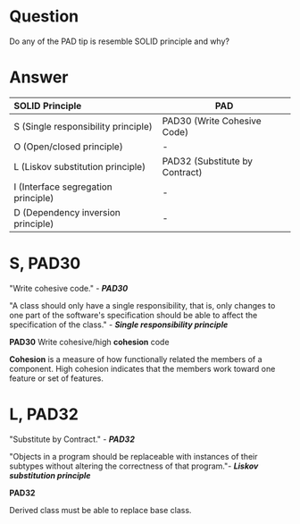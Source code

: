 # Question
Do any of the PAD tip is resemble SOLID principle and why?


# Answer
|SOLID Principle| PAD|
|:-------------------------------------------------|--------|
|S (Single responsibility principle) |PAD30 (Write Cohesive Code)|
|O (Open/closed principle) | - |
|L (Liskov substitution principle) |PAD32 (Substitute by Contract)
|I (Interface segregation principle)| - |
|D (Dependency inversion principle)| - |

# S, PAD30
"Write cohesive code." - ***PAD30***

"A class should only have a single responsibility, that is, only changes to one part of the software's specification should be able to affect the specification of the class." - 
***Single responsibility principle***

**PAD30**
Write cohesive/high **cohesion** code

**Cohesion** is a measure of how functionally related the members of a
component. High cohesion indicates that the members work toward one feature or set of features.

# L, PAD32

"Substitute by Contract." - ***PAD32***

"Objects in a program should be replaceable with instances of their subtypes without altering the correctness of that program."- ***Liskov substitution principle***

**PAD32**

Derived class must be able to replace base class.
